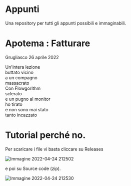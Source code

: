 # Appunti
Una repository per tutti gli appunti possibili e immaginabili.

# Apotema : Fatturare
Grugliasco 26 aprile 2022 <br/>

Un'intera lezione <br/>
buttato vicino <br/>
a un compagno <br/>
massacrato <br/>
Con Flowgorithm <br/>
sclerato <br/>
e un pugno al monitor <br/>
ho tirato <br/>
e non sono mai stato <br/>
tanto incazzato <br/>

# Tutorial perché no.

Per scaricare i file vi basta cliccare su Releases 

![Immagine 2022-04-24 212502](https://user-images.githubusercontent.com/75899266/164993100-c0ec3d64-7524-40c7-b976-0f4db09a7be6.png)

e poi su Source code (zip).

![Immagine 2022-04-24 212530](https://user-images.githubusercontent.com/75899266/164993101-37094e54-bb48-4d5b-a474-3d2afc38e4db.png)


